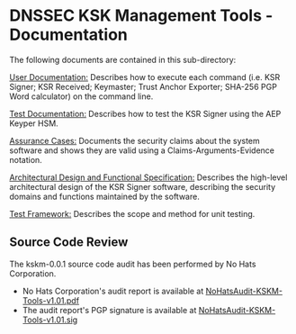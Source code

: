 # DNSSEC KSK Management Tools - Documentation

The following documents are contained in this sub-directory:

[User Documentation:](usage.md) Describes how to execute each command (i.e. KSR Signer; KSR Received; Keymaster; Trust Anchor Exporter; SHA-256 PGP Word calculator) on the command line.

[Test Documentation:](aep-keyper-test.md) Describes how to test the KSR Signer using the AEP Keyper HSM.

[Assurance Cases:](assurance-cases.md) Documents the security claims about the system software and shows they are valid using a Claims-Arguments-Evidence notation.

[Architectural Design and Functional Specification:](design-specifications.md)
Describes the high-level architectural design of the KSR Signer software, describing the security domains and functions maintained by the software.

[Test Framework:](test.md) Describes the scope and method for unit testing.

## Source Code Review

The kskm-0.0.1 source code audit has been performed by No Hats Corporation. 

- No Hats Corporation's audit report is available at [NoHatsAudit-KSKM-Tools-v1.01.pdf](./reports/NoHatsAudit-KSKM-Tools-v1.01.pdf)
- The audit report's PGP signature is available at [NoHatsAudit-KSKM-Tools-v1.01.sig](./reports/NoHatsAudit-KSKM-Tools-v1.01.sig)